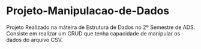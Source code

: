 # Projeto-Manipulacao-de-Dados
Projeto Realizado na máteira de Estrutura de Dados no 2º Semestre de ADS.
Consiste em realizar um CRUD que tenha capacidade de manipular os dados do arquivo CSV.
